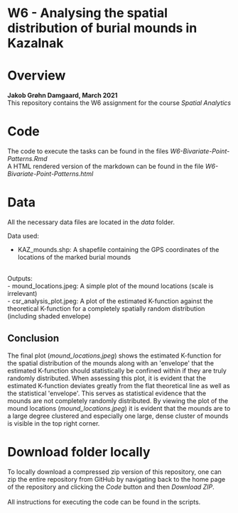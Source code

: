 # W6 - Analysing the spatial distribution of burial mounds in Kazalnak 
# Overview 

**Jakob Grøhn Damgaard, March 2021** <br/>
This repository contains the W6 assignment for the course *Spatial Analytics*

# Code
The code to execute the tasks can be found in the files *W6-Bivariate-Point-Patterns.Rmd*<br/>
A HTML rendered version of the markdown can be found in the file *W6-Bivariate-Point-Patterns.html* <br/>

# Data
All the necessary data files are located in the *data* folder. <br>

Data used: 
- KAZ_mounds.shp: A shapefile containing the GPS coordinates of the locations of the marked burial mounds
<br>
Outputs: <br>
- mound_locations.jpeg: A simple plot of the mound locations (scale is irrelevant) <br>
- csr_analysis_plot.jpeg: A plot of the estimated K-function against the theoretical K-function for a completely spatially random distribution (including shaded envelope)

## Conclusion
The final plot (*mound_locations.jpeg*) shows the estimated K-function for the spatial distribution of the mounds along with an 'envelope' that the estimated K-function should statistically be confined within if they are truly randomly distributed. When assessing this plot, it is evident that the estimated K-function deviates greatly from the flat theoretical line as well as the statistical 'envelope'. This serves as statistical evidence that the mounds are not completely randomly distributed. By viewing the plot of the mound locations (*mound_locations.jpeg*) it is evident that the mounds are to a large degree clustered and especially one large, dense cluster of mounds is visible in the top right corner.


# Download folder locally
To locally download a compressed zip version of this repository, one can zip the entire repository from GitHub by navigating back to the home page of the repository and clicking the *Code* button and then *Download ZIP*. <br/>
<br>
All instructions for executing the code can be found in the scripts.

